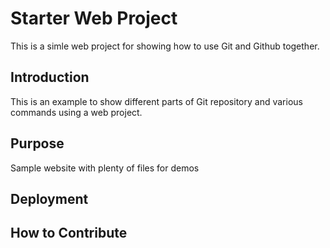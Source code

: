 # Starter Web Project 

This is a simle web project for showing how to use Git and Github together.

## Introduction

This is an example to show different parts of Git repository and various commands using a web project.

## Purpose

Sample website with plenty of files for demos

## Deployment 

## How to Contribute